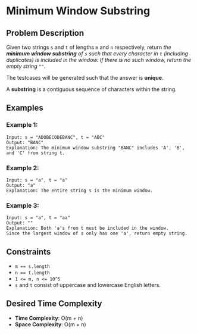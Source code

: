 # Minimum Window Substring

## Problem Description

Given two strings `s` and `t` of lengths `m` and `n` respectively, return _the **minimum window substring** of `s` such that every character in `t` (including duplicates) is included in the window. If there is no such window, return the empty string `""`_.

The testcases will be generated such that the answer is **unique**.

A **substring** is a contiguous sequence of characters within the string.

## Examples

### Example 1:

```
Input: s = "ADOBECODEBANC", t = "ABC"
Output: "BANC"
Explanation: The minimum window substring "BANC" includes 'A', 'B', and 'C' from string t.
```

### Example 2:

```
Input: s = "a", t = "a"
Output: "a"
Explanation: The entire string s is the minimum window.
```

### Example 3:

```
Input: s = "a", t = "aa"
Output: ""
Explanation: Both 'a's from t must be included in the window.
Since the largest window of s only has one 'a', return empty string.
```

## Constraints

- `m == s.length`
- `n == t.length`
- `1 <= m, n <= 10^5`
- `s` and `t` consist of uppercase and lowercase English letters.

## Desired Time Complexity

- **Time Complexity**: O(m + n)
- **Space Complexity**: O(m + n)

